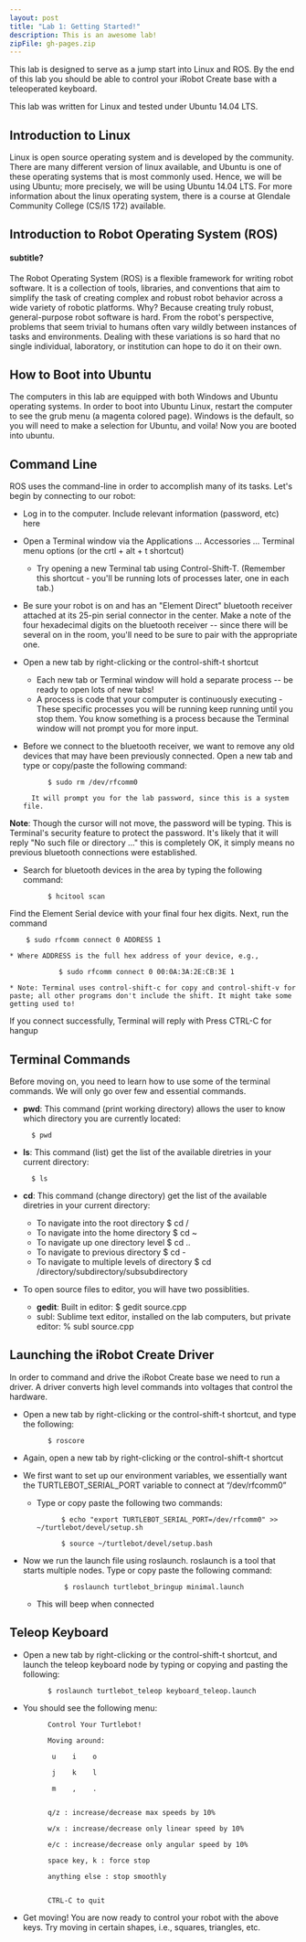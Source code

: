 ```yaml
---
layout: post
title: "Lab 1: Getting Started!"
description: This is an awesome lab!
zipFile: gh-pages.zip
---
```


This lab is designed to serve as a jump start into Linux and ROS. By the end of 
this lab you should be able to control your iRobot Create base with a teleoperated keyboard.


This lab was written for Linux and tested under Ubuntu 14.04 LTS.

Introduction to Linux
--------------

Linux is open source operating system and is developed by the community. There are 
many different version of linux available, and Ubuntu is one of these operating 
systems that is most commonly used. Hence, we will be using Ubuntu; more precisely, 
we will be using Ubuntu 14.04 LTS. For more information about the linux operating 
system, there is a course at Glendale Community College (CS/IS 172) available.

Introduction to Robot Operating System (ROS)
-----------------

#### subtitle?

The Robot Operating System (ROS) is a flexible framework for writing robot software. 
It is a collection of tools, libraries, and conventions that aim to simplify the 
task of creating complex and robust robot behavior across a wide variety of robotic 
platforms. Why? Because creating truly robust, general-purpose robot software is hard. 
From the robot's perspective, problems that seem trivial to humans often vary wildly 
between instances of tasks and environments. Dealing with these variations is so 
hard that no single individual, laboratory, or institution can hope to do it on their own.

How to Boot into Ubuntu
--------------
The computers in this lab are equipped with both Windows and Ubuntu operating systems. 
In order to boot into Ubuntu Linux, restart the computer to see the grub menu 
(a magenta colored page). Windows is the default, so you will need to make a selection 
for Ubuntu, and voila! Now you are booted into ubuntu.

Command Line
--------------

ROS uses the command-line in order to accomplish many of its tasks. Let's begin 
by connecting to our robot:

* Log in to the computer. Include relevant information (password, etc) here

* Open a Terminal window via the Applications ... Accessories ... Terminal menu 
options (or the crtl + alt + t shortcut)
	* Try opening a new Terminal tab using Control-Shift-T. (Remember this shortcut - you'll be running lots of processes later, one in each tab.)

* Be sure your robot is on and has an "Element Direct" bluetooth receiver attached at its 25-pin serial connector in the center. Make a note of the four hexadecimal digits on the bluetooth receiver -- since there will be several on in the room, you'll need to be sure to pair with the appropriate one.

* Open a new tab by right-clicking or the control-shift-t shortcut
	* Each new tab or Terminal window will hold a separate process -- be ready to open lots of new tabs!
	* A process is code that your computer is continuously executing - These specific processes you will be running keep running until you stop them. You know something is a process because the Terminal window will not prompt you for more input.

* Before we connect to the bluetooth receiver, we want to remove any old devices that may have been previously connected. Open a new tab and type or copy/paste the following command: 

			$ sudo rm /dev/rfcomm0

		It will prompt you for the lab password, since this is a system file.
__Note__: Though the cursor will not move, the password will be typing. This is Terminal's security feature to protect the password.
It's likely that it will reply "No such file or directory ..." this is completely OK, it simply means no previous bluetooth connections were established.

* Search for bluetooth devices in the area by typing the following command: 

			$ hcitool scan

Find the Element Serial device with your final four hex digits.
Next, run the command 

		$ sudo rfcomm connect 0 ADDRESS 1

	* Where ADDRESS is the full hex address of your device, e.g.,

				$ sudo rfcomm connect 0 00:0A:3A:2E:CB:3E 1

	* Note: Terminal uses control-shift-c for copy and control-shift-v for paste; all other programs don't include the shift. It might take some getting used to!
If you connect successfully, Terminal will reply with Press CTRL-C for hangup


Terminal Commands
--------------

Before moving on, you need to learn how to use some of the terminal commands. 
We will only go over few and essential commands.

* __pwd__: This command (print working directory) allows the user to know which directory you are currently located: 

		$ pwd

* __ls__: This command (list) get the list of the available diretries in your current directory:

		$ ls

* __cd__: This command (change directory) get the list of the available diretries in your current directory:

	* To navigate into the root directory
		$ cd /
	* To navigate into the home directory
	 $ cd ~
	* To navigate up one directory level
	 $ cd ..
	* To navigate to previous directory
		$ cd -
	* To navigate to multiple levels of directory
		$ cd /directory/subdirectory/subsubdirectory
		
* To open source files to editor, you will have two possiblities.

	* __gedit__: Built in editor:
		$ gedit source.cpp
	* subl: Sublime text editor, installed on the lab computers, but private editor:
		% subl source.cpp


Launching the iRobot Create Driver
--------------

In order to command and drive the iRobot Create base we need to run a driver. A driver converts high level commands into voltages that control the hardware. 

* Open a new tab by right-clicking or the control-shift-t shortcut, and type the following:

			$ roscore

* Again, open a new tab by right-clicking or the control-shift-t shortcut

* We first want to set up our environment variables, we essentially want the TURTLEBOT_SERIAL_PORT variable to connect at “/dev/rfcomm0”
	* Type or copy paste the following two commands:

				$ echo "export TURTLEBOT_SERIAL_PORT=/dev/rfcomm0" >> ~/turtlebot/devel/setup.sh

				$ source ~/turtlebot/devel/setup.bash

* Now we run the launch file using roslaunch. roslaunch is a tool that starts multiple nodes. Type or copy paste the following command:

				$ roslaunch turtlebot_bringup minimal.launch

	* This will beep when connected


Teleop Keyboard
-----------

* Open a new tab by right-clicking or the control-shift-t shortcut, and launch the teleop keyboard node by typing or copying and pasting the following:

			$ roslaunch turtlebot_teleop keyboard_teleop.launch

* You should see the following menu:

			Control Your Turtlebot!

			Moving around:

			 u    i    o

			 j    k    l

			 m    ,    .


			q/z : increase/decrease max speeds by 10%

			w/x : increase/decrease only linear speed by 10%

			e/c : increase/decrease only angular speed by 10%

			space key, k : force stop

			anything else : stop smoothly


			CTRL-C to quit

* Get moving! You are now ready to control your robot with the above keys. Try moving in certain shapes, i.e., squares, triangles, etc.
